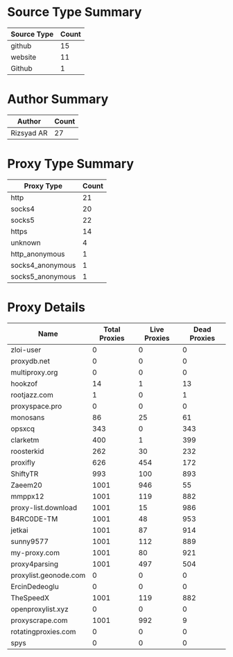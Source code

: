 # Source Type Summary

| Source Type | Count |
|-------------|-------|
| github | 15 |
| website | 11 |
| Github | 1 |


# Author Summary

| Author | Count |
|--------|-------|
| Rizsyad AR | 27 |


# Proxy Type Summary

| Proxy Type | Count |
|------------|-------|
| http | 21 |
| socks4 | 20 |
| socks5 | 22 |
| https | 14 |
| unknown | 4 |
| http_anonymous | 1 |
| socks4_anonymous | 1 |
| socks5_anonymous | 1 |


# Proxy Details

| Name | Total Proxies | Live Proxies | Dead Proxies |
|------|---------------|--------------|---------------|
| zloi-user | 0 | 0 | 0 |
| proxydb.net | 0 | 0 | 0 |
| multiproxy.org | 0 | 0 | 0 |
| hookzof | 14 | 1 | 13 |
| rootjazz.com | 1 | 0 | 1 |
| proxyspace.pro | 0 | 0 | 0 |
| monosans | 86 | 25 | 61 |
| opsxcq | 343 | 0 | 343 |
| clarketm | 400 | 1 | 399 |
| roosterkid | 262 | 30 | 232 |
| proxifly | 626 | 454 | 172 |
| ShiftyTR | 993 | 100 | 893 |
| Zaeem20 | 1001 | 946 | 55 |
| mmppx12 | 1001 | 119 | 882 |
| proxy-list.download | 1001 | 15 | 986 |
| B4RC0DE-TM | 1001 | 48 | 953 |
| jetkai | 1001 | 87 | 914 |
| sunny9577 | 1001 | 112 | 889 |
| my-proxy.com | 1001 | 80 | 921 |
| proxy4parsing | 1001 | 497 | 504 |
| proxylist.geonode.com | 0 | 0 | 0 |
| ErcinDedeoglu | 0 | 0 | 0 |
| TheSpeedX | 1001 | 119 | 882 |
| openproxylist.xyz | 0 | 0 | 0 |
| proxyscrape.com | 1001 | 992 | 9 |
| rotatingproxies.com | 0 | 0 | 0 |
| spys | 0 | 0 | 0 |
